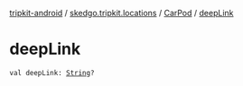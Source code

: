[tripkit-android](../../index.md) / [skedgo.tripkit.locations](../index.md) / [CarPod](index.md) / [deepLink](./deep-link.md)

# deepLink

`val deepLink: `[`String`](https://kotlinlang.org/api/latest/jvm/stdlib/kotlin/-string/index.html)`?`